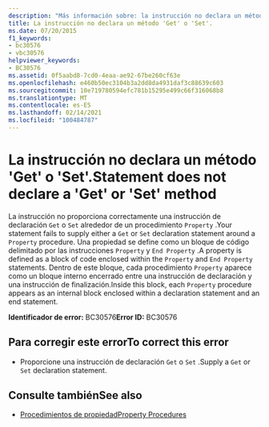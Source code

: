```yaml
---
description: "Más información sobre: la instrucción no declara un método ' get ' o ' Set '"
title: La instrucción no declara un método 'Get' o 'Set'.
ms.date: 07/20/2015
f1_keywords:
- bc30576
- vbc30576
helpviewer_keywords:
- BC30576
ms.assetid: 0f5aabd8-7cd0-4eaa-ae92-67be260cf63e
ms.openlocfilehash: e460b50ec3104b3a2dd8da4931daf3c88639c603
ms.sourcegitcommit: 10e719780594efc781b15295e499c66f316068b8
ms.translationtype: MT
ms.contentlocale: es-ES
ms.lasthandoff: 02/14/2021
ms.locfileid: "100484787"
---
```

# <a name="statement-does-not-declare-a-get-or-set-method"></a><span data-ttu-id="06c67-103">La instrucción no declara un método 'Get' o 'Set'.</span><span class="sxs-lookup"><span data-stu-id="06c67-103">Statement does not declare a 'Get' or 'Set' method</span></span>

<span data-ttu-id="06c67-104">La instrucción no proporciona correctamente una instrucción de declaración `Get` o `Set` alrededor de un procedimiento `Property` .</span><span class="sxs-lookup"><span data-stu-id="06c67-104">Your statement fails to supply either a `Get` or `Set` declaration statement around a `Property` procedure.</span></span> <span data-ttu-id="06c67-105">Una propiedad se define como un bloque de código delimitado por las instrucciones `Property` y `End Property` .</span><span class="sxs-lookup"><span data-stu-id="06c67-105">A property is defined as a block of code enclosed within the `Property` and `End Property` statements.</span></span> <span data-ttu-id="06c67-106">Dentro de este bloque, cada procedimiento `Property` aparece como un bloque interno encerrado entre una instrucción de declaración y una instrucción de finalización.</span><span class="sxs-lookup"><span data-stu-id="06c67-106">Inside this block, each `Property` procedure appears as an internal block enclosed within a declaration statement and an end statement.</span></span>  
  
 <span data-ttu-id="06c67-107">**Identificador de error:** BC30576</span><span class="sxs-lookup"><span data-stu-id="06c67-107">**Error ID:** BC30576</span></span>  
  
## <a name="to-correct-this-error"></a><span data-ttu-id="06c67-108">Para corregir este error</span><span class="sxs-lookup"><span data-stu-id="06c67-108">To correct this error</span></span>  
  
- <span data-ttu-id="06c67-109">Proporcione una instrucción de declaración `Get` o `Set` .</span><span class="sxs-lookup"><span data-stu-id="06c67-109">Supply a `Get` or `Set` declaration statement.</span></span>  
  
## <a name="see-also"></a><span data-ttu-id="06c67-110">Consulte también</span><span class="sxs-lookup"><span data-stu-id="06c67-110">See also</span></span>

- [<span data-ttu-id="06c67-111">Procedimientos de propiedad</span><span class="sxs-lookup"><span data-stu-id="06c67-111">Property Procedures</span></span>](../programming-guide/language-features/procedures/property-procedures.md)
